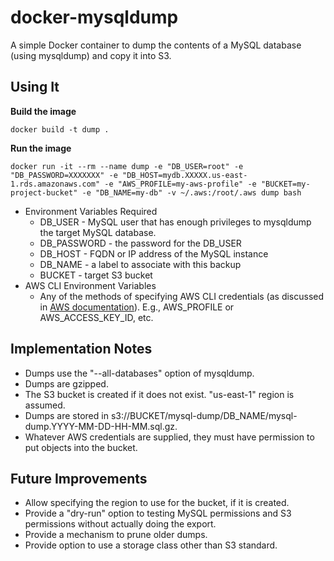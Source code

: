 # docker-mysqldump

A simple Docker container to dump the contents of a MySQL database (using mysqldump) and copy it into S3.

## Using It

**Build the image**

```
docker build -t dump .
```

**Run the image**

```
docker run -it --rm --name dump -e "DB_USER=root" -e "DB_PASSWORD=XXXXXXX" -e "DB_HOST=mydb.XXXXX.us-east-1.rds.amazonaws.com" -e "AWS_PROFILE=my-aws-profile" -e "BUCKET=my-project-bucket" -e "DB_NAME=my-db" -v ~/.aws:/root/.aws dump bash
```

* Environment Variables Required
  * DB_USER - MySQL user that has enough privileges to mysqldump the target MySQL database.
  * DB_PASSWORD - the password for the DB_USER
  * DB_HOST - FQDN or IP address of the MySQL instance
  * DB_NAME - a label to associate with this backup
  * BUCKET - target S3 bucket
* AWS CLI Environment Variables
  * Any of the methods of specifying AWS CLI credentials (as discussed in [AWS documentation](https://blogs.aws.amazon.com/security/post/Tx3D6U6WSFGOK2H/A-New-and-Standardized-Way-to-Manage-Credentials-in-the-AWS-SDKs)). E.g., AWS_PROFILE or AWS_ACCESS_KEY_ID, etc.

## Implementation Notes

* Dumps use the "--all-databases" option of mysqldump.
* Dumps are gzipped.
* The S3 bucket is created if it does not exist. "us-east-1" region is assumed.
* Dumps are stored in s3://BUCKET/mysql-dump/DB_NAME/mysql-dump.YYYY-MM-DD-HH-MM.sql.gz.
* Whatever AWS credentials are supplied, they must have permission to put objects into the bucket.

## Future Improvements

* Allow specifying the region to use for the bucket, if it is created.
* Provide a "dry-run" option to testing MySQL permissions and S3 permissions without actually doing the export.
* Provide a mechanism to prune older dumps.
* Provide option to use a storage class other than S3 standard.

